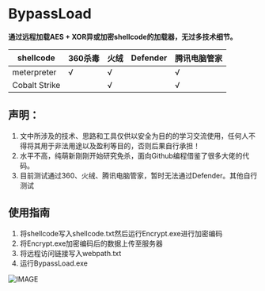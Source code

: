 # BypassLoad
**通过远程加载AES + XOR异或加密shellcode的加载器，无过多技术细节。**

| shellcode | 360杀毒    | 火绒 | Defender | 腾讯电脑管家 |
| --------- | -----------| --- | -------  | ----------- | 
| meterpreter  | √       |   √ |          | √           | 
| Cobalt Strike|         |   √ |          | √           |

## 声明：
1. 文中所涉及的技术、思路和工具仅供以安全为目的的学习交流使用，任何人不得将其用于非法用途以及盈利等目的，否则后果自行承担！
2. 水平不高，纯萌新刚刚开始研究免杀，面向Github编程借鉴了很多大佬的代码。
3. 目前测试通过360、火绒、腾讯电脑管家，暂时无法通过Defender。其他自行测试

## 使用指南

1. 将shellcode写入shellcode.txt然后运行Encrypt.exe进行加密编码
2. 将Encrypt.exe加密编码后的数据上传至服务器
3. 将远程访问链接写入webpath.txt
4. 运行BypassLoad.exe

![IMAGE](/image/logo.png)
